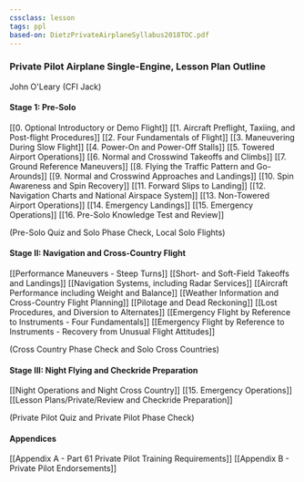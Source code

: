 ```yaml
---
cssclass: lesson
tags: ppl
based-on: DietzPrivateAirplaneSyllabus2018TOC.pdf
---
```

### Private Pilot Airplane Single-Engine, Lesson Plan Outline
John O'Leary (CFI Jack)

#### Stage 1: Pre-Solo
[[0. Optional Introductory or Demo Flight]]
[[1. Aircraft Preflight, Taxiing, and Post-flight Procedures]]
[[2. Four Fundamentals of Flight]]
[[3. Maneuvering During Slow Flight]]
[[4. Power-On and Power-Off Stalls]]
[[5. Towered Airport Operations]]
[[6. Normal and Crosswind Takeoffs and Climbs]]
[[7. Ground Reference Maneuvers]]
[[8. Flying the Traffic Pattern and Go-Arounds]]
[[9. Normal and Crosswind Approaches and Landings]]
[[10. Spin Awareness and Spin Recovery]]
[[11. Forward Slips to Landing]]
[[12. Navigation Charts and National Airspace System]]
[[13. Non-Towered Airport Operations]]
[[14. Emergency Landings]]
[[15. Emergency Operations]]
[[16. Pre-Solo Knowledge Test and Review]]

(Pre-Solo Quiz and Solo Phase Check, Local Solo Flights)

#### Stage II: Navigation and Cross-Country Flight
[[Performance Maneuvers - Steep Turns]]
[[Short- and Soft-Field Takeoffs and Landings]]
[[Navigation Systems, including Radar Services]]
[[Aircraft Performance including Weight and Balance]]
[[Weather Information and Cross-Country Flight Planning]]
[[Pilotage and Dead Reckoning]]
[[Lost Procedures, and Diversion to Alternates]]
[[Emergency Flight by Reference to Instruments - Four Fundamentals]]
[[Emergency Flight by Reference to Instruments - Recovery from Unusual Flight Attitudes]]

(Cross Country Phase Check and Solo Cross Countries)

#### Stage III: Night Flying and Checkride Preparation
[[Night Operations and Night Cross Country]]
[[15. Emergency Operations]]
[[Lesson Plans/Private/Review and Checkride Preparation]]

(Private Pilot Quiz and Private Pilot Phase Check)

#### Appendices
[[Appendix A - Part 61 Private Pilot Training Requirements]]
[[Appendix B - Private Pilot Endorsements]]